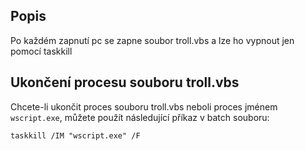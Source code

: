 ## Popis
Po každém zapnutí pc se zapne soubor troll.vbs a lze ho vypnout jen pomocí taskkill 


## Ukončení procesu souboru troll.vbs

Chcete-li ukončit proces souboru troll.vbs neboli proces jménem `wscript.exe`, můžete použít následující příkaz v batch souboru:

```batch
taskkill /IM "wscript.exe" /F

